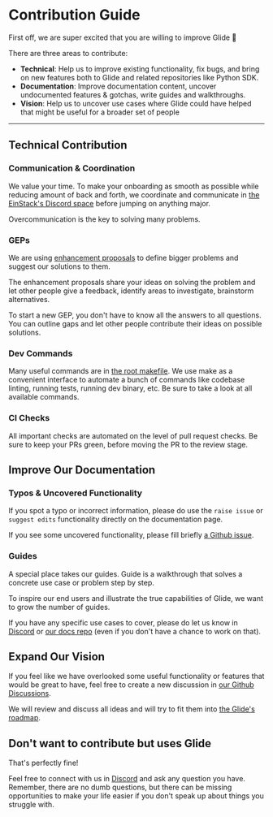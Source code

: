 # Contribution Guide

First off, we are super excited that you are willing to improve Glide 🙌

There are three areas to contribute:

- **Technical**: Help us to improve existing functionality, fix bugs, and bring on new features both to Glide and related repositories like Python SDK.
- **Documentation**: Improve documentation content, uncover undocumented features & gotchas, write guides and walkthroughs. 
- **Vision**: Help us to uncover use cases where Glide could have helped that might be useful for a broader set of people

---

## Technical Contribution

### Communication & Coordination

We value your time. 
To make your onboarding as smooth as possible while reducing amount of back and forth, 
we coordinate and communicate in [the EinStack's Discord space](https://discord.gg/rsBzprY7uT) before jumping on anything major.

Overcommunication is the key to solving many problems.

### GEPs

We are using [enhancement proposals](https://github.com/EinStack/geps) to 
define bigger problems and suggest our solutions to them.

The enhancement proposals share your ideas on solving the problem and let other people give a feedback, 
identify areas to investigate, brainstorm alternatives.

To start a new GEP, you don't have to know all the answers to all questions. 
You can outline gaps and let other people contribute their ideas on possible solutions.

### Dev Commands

Many useful commands are in [the root makefile](Makefile). 
We use make as a convenient interface to automate a bunch of commands like codebase linting, running tests, running dev binary, etc.
Be sure to take a look at all available commands.

### CI Checks

All important checks are automated on the level of pull request checks. 
Be sure to keep your PRs green, before moving the PR to the review stage.

## Improve Our Documentation

### Typos & Uncovered Functionality

If you spot a typo or incorrect information, please do use the `raise issue` or `suggest edits` functionality directly on the documentation page.

If you see some uncovered functionality, please fill briefly [a Github issue](https://github.com/EinStack/docs/issues).

### Guides

A special place takes our guides. Guide is a walkthrough that solves a concrete use case or problem step by step.

To inspire our end users and illustrate the true capabilities of Glide, we want to grow the number of guides. 

If you have any specific use cases to cover, please do let us know in [Discord](https://discord.gg/rsBzprY7uT) or [our docs repo](https://github.com/EinStack/docs) (even if you don't have a chance to work on that).

## Expand Our Vision

If you feel like we have overlooked 
some useful functionality or features that would be great to have, 
feel free to create a new discussion in [our Github Discussions](https://github.com/EinStack/glide/discussions/categories/ideas).

We will review and discuss all ideas and will try to fit them into [the Glide's roadmap](ROADMAP.md).

## Don't want to contribute but uses Glide

That's perfectly fine! 

Feel free to connect with us in [Discord](https://discord.gg/rsBzprY7uT) and ask any question you have.
Remember, there are no dumb questions, but there can be missing opportunities to make your life easier if you don't speak up about things you struggle with.

